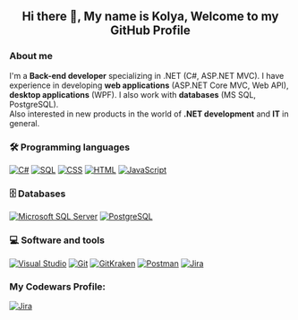 <h2 align="center"> Hi there 👋, My name is Kolya, Welcome to my GitHub Profile<br/> </h2> 

### About me

 I'm a **Back-end developer** specializing in .NET (C#, ASP.NET MVC).
 I have experience in developing **web applications** (ASP.NET Core MVC, Web API), **desktop applications** (WPF). I also work with **databases** (MS SQL, PostgreSQL).  
 Also interested in new products in the world of **.NET development** and **IT** in general.

### 🛠 Programming languages

<p>
    <a href="#"><img alt="C#" src="https://custom-icon-badges.herokuapp.com/badge/C%23-68217A.svg?style=flat&logo=cs2&logoColor=white"></a>
    <a href="#"><img alt="SQL" src="https://custom-icon-badges.herokuapp.com/badge/SQL-025E8C.svg?style=flat&logo=database&logoColor=white"></a>
    <a href="#"><img alt="CSS" src="https://img.shields.io/badge/CSS-1572B6.svg?style=flat&logo=css3&logoColor=white"></a>
    <a href="#"><img alt="HTML" src="https://img.shields.io/badge/HTML-E34F26.svg?style=flat&logo=html5&logoColor=white"></a>
    <a href="#"><img alt="JavaScript" src="https://img.shields.io/badge/JavaScript-F7DF1E.svg?style=flat&logo=javascript&logoColor=black"></a>
</p>

### 🗄️ Databases

<p>
    <a href="#"><img alt="Microsoft SQL Server" src="https://img.shields.io/badge/-Microsoft%20SQL%20Server-CC2927?style=flat&logo=Microsoft%20SQL%20Server&logoColor=white"></a>
    <a href="#"><img alt="PostgreSQL" src="https://img.shields.io/badge/PostgreSQL-316192.svg?style=flat&logo=postgresql&logoColor=white"></a>
</p>

### 💻 Software and tools

<p>
    <a href="#" target="_blank"><img alt="Visual Studio" src="https://img.shields.io/badge/Visual%20Studio-5C2D91.svg?style=flat&logo=visual-studio&logoColor=white"/></a> 
    <a href="#"><img alt="Git" src="https://img.shields.io/badge/Git-F05033.svg?style=flat&logo=git&logoColor=white"></a>
    <a href="#"><img alt="GitKraken" src="https://img.shields.io/badge/GitKraken-179287?style=flat&logo=GitKraken&logoColor=white"></a>
    <a href="#"><img alt="Postman" src="https://img.shields.io/badge/Postman-FF6C37?style=flat&logo=postman&logoColor=white"></a>
    <a href="#"><img alt="Jira" src="https://img.shields.io/badge/Jira-%230A0FFF.svg?style=flat&logo=jira&logoColor=white"></a>
</p>

 ### My Codewars Profile: 
 
 <a href="https://www.codewars.com/users/Nezorin"><img alt="Jira" src="https://img.shields.io/badge/Codewars-B1361E?style=for-the-badge&logo=Codewars&logoColor=white"></a>
